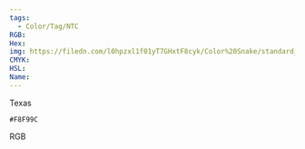 ```yaml
---
tags:
  - Color/Tag/NTC
RGB:
Hex:
img: https://filedn.com/l0hpzxl1f01yT7GHxtF8cyk/Color%20Snake/standard_csv_to_svg/F8F99C.svg
CMYK:
HSL:
Name:
---
```

Texas
```palette
#F8F99C
```
RGB
